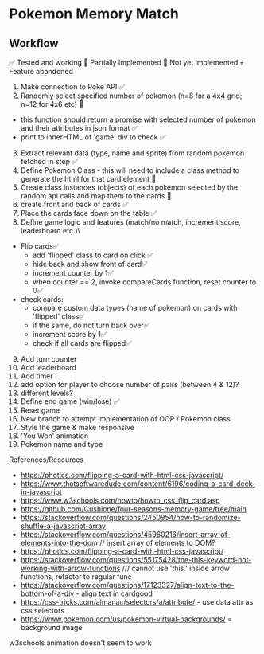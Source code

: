# Pokemon Memory Match
## Workflow
✅ Tested and working
🔸 Partially Implemented
🛑 Not yet implemented
💀 Feature abandoned

1. Make connection to Poke API ✅
2. Randomly select specified number of pokemon (n=8 for a 4x4 grid; n=12 for 4x6 etc) 🔸
  - this function should return a promise with selected number of pokemon and their attributes in json format ✅
  - print to innerHTML of 'game' div to check ✅
3. Extract relevant data (type, name and sprite) from random pokemon fetched in step ✅
4. Define Pokemon Class - this will need to include a class method to generate the html for that card element 🔸
5. Create class instances (objects) of each pokemon selected by the random api calls and map them to the cards 🛑
6. create front and back of cards ✅
7. Place the cards face down on the table ✅
8.  Define game logic and features (match/no match, increment score, leaderboard etc.)\
  - Flip cards✅
    - add 'flipped' class to card on click ✅
    - hide back and show front of card✅
    - increment counter by 1✅
    - when counter == 2, invoke compareCards function, reset counter to 0✅
  - check cards:
    - compare custom data types (name of pokemon) on cards with 'flipped' class✅
    - if the same, do not turn back over✅
    - increment score by 1✅
    - check if all cards are flipped✅
9.  Add turn counter
10. Add leaderboard
11. Add timer
12. add option for player to choose number of pairs (between 4 & 12)?
13. different levels?
14. Define end game (win/lose) ✅
15. Reset game
16. New branch to attempt implementation of OOP / Pokemon class 
17. Style the game & make responsive
18. 'You Won' animation
19. Pokemon name and type

References/Resources
- https://photics.com/flipping-a-card-with-html-css-javascript/
- https://www.thatsoftwaredude.com/content/6196/coding-a-card-deck-in-javascript
- https://www.w3schools.com/howto/howto_css_flip_card.asp
- https://github.com/Cushione/four-seasons-memory-game/tree/main
- https://stackoverflow.com/questions/2450954/how-to-randomize-shuffle-a-javascript-array
- https://stackoverflow.com/questions/45960216/insert-array-of-elements-into-the-dom // insert array of elements to DOM?
- https://photics.com/flipping-a-card-with-html-css-javascript/
- https://stackoverflow.com/questions/55175428/the-this-keyword-not-working-with-arrow-functions /// cannot use 'this.' inside arrow functions, refactor to regular func
- https://stackoverflow.com/questions/17123327/align-text-to-the-bottom-of-a-div - align text in cardgood 
- https://css-tricks.com/almanac/selectors/a/attribute/ - use data attr as css selectors
- https://www.pokemon.com/us/pokemon-virtual-backgrounds/ = background image

w3schools animation doesn't seem to work